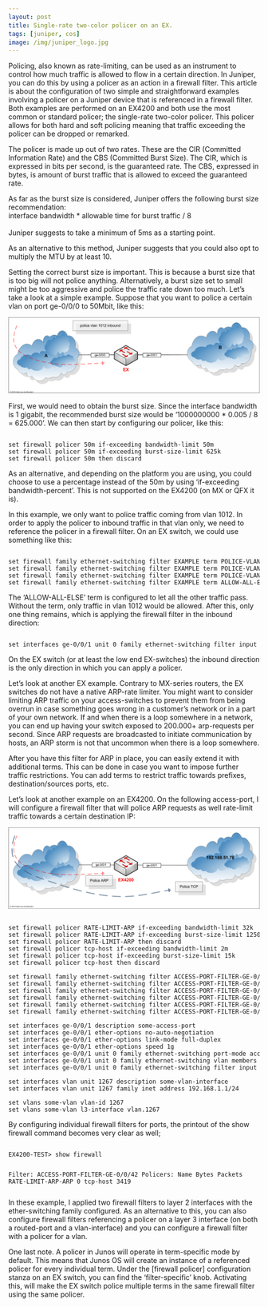 ```yaml
---
layout: post
title: Single-rate two-color policer on an EX.
tags: [juniper, cos]
image: /img/juniper_logo.jpg
---
```



<p>
Policing, also known as rate-limiting, can be used as an instrument to control how much traffic is allowed to flow in a certain direction. 
In Juniper, you can do this by using a policer as an action in a firewall filter. 
This article is about the configuration of two simple and straightforward examples involving a policer on a Juniper device that is referenced in a firewall filter. 
Both examples are performed on an EX4200 and both use the most common or standard policer; the single-rate two-color policer. 
This policer allows for both hard and soft policing meaning that traffic exceeding the policer can be dropped or remarked. 
</p>
<p>
The policer is made up out of two rates. 
These are the CIR (Committed Information Rate) and the CBS (Committed Burst Size). 
The CIR, which is expressed in bits per second, is the guaranteed rate. 
The CBS, expressed in bytes, is amount of burst traffic that is allowed to exceed the guaranteed rate. 
</p>
<p>
As far as the burst size is considered, Juniper offers the following burst size recommendation:<br>
interface bandwidth * allowable time for burst traffic / 8<br>
<br>
Juniper suggests to take a minimum of 5ms as a starting point. 
</p>
<p>
As an alternative to this method, Juniper suggests that you could also opt to multiply the MTU by at least 10.
</p>
<p>
Setting the correct burst size is important. 
This is because a burst size that is too big will not police anything. 
Alternatively, a burst size set to small might be too aggressive and police the traffic rate down too much.
Let’s take a look at a simple example. Suppose that you want to police a certain vlan on port ge-0/0/0 to 50Mbit, like this:
</p>
  

![Juniper policer](/img/juniper_policer_example_1.png "Juniper policer") 

<p>
    First, we would need to obtain the burst size. 
    Since the interface bandwidth is 1 gigabit, the recommended burst size would be ‘1000000000 * 0.005 / 8 = 625.000’. 
    We can then start by configuring our policer, like this:
</p>
<pre style="font-size:12px">  
set firewall policer 50m if-exceeding bandwidth-limit 50m
set firewall policer 50m if-exceeding burst-size-limit 625k
set firewall policer 50m then discard
</pre>    
<p>
    As an alternative, and depending on the platform you are using, you could choose to use a percentage instead of the 50m by using ‘if-exceeding bandwidth-percent’. 
    This is not supported on the EX4200 (on MX or QFX it is).
</p>
<p>
    In this example, we only want to police traffic coming from vlan 1012. 
    In order to apply the policer to inbound traffic in that vlan only, we need to reference the policer in a firewall filter. 
    On an EX switch, we could use something like this:
</p>
<pre style="font-size:12px">  
set firewall family ethernet-switching filter EXAMPLE term POLICE-VLAN1012 from dot1q-tag 1012
set firewall family ethernet-switching filter EXAMPLE term POLICE-VLAN1012 then accept
set firewall family ethernet-switching filter EXAMPLE term POLICE-VLAN1012 then policer 50m
set firewall family ethernet-switching filter EXAMPLE term ALLOW-ALL-ELSE then accept
</pre>  
<p>
    The ‘ALLOW-ALL-ELSE’ term is configured to let all the other traffic pass. 
    Without the term, only traffic in vlan 1012 would be allowed. 
    After this, only one thing remains, which is applying the firewall filter in the inbound direction:
</p>
<pre style="font-size:12px">                 
set interfaces ge-0/0/1 unit 0 family ethernet-switching filter input EXAMPLE
</pre>  
<p>
    On the EX switch (or at least the low end EX-switches) the inbound direction is the only direction in which you can apply a policer.
</p>
<p>
    Let’s look at another EX example. 
    Contrary to MX-series routers, the EX switches do not have a native ARP-rate limiter. 
    You might want to consider limiting ARP traffic on your access-switches to prevent them from being overrun in case something goes wrong in a customer’s network or in a part of your own network. 
    If and when there is a loop somewhere in a network, you can end up having your switch exposed to 200.000+ arp-requests per second. 
    Since ARP requests are broadcasted to initiate communication by hosts, an ARP storm is not that uncommon when there is a loop somewhere.
</p>
<p>
    After you have this filter for ARP in place, you can easily extend it with additional terms. 
    This can be done in case you want to impose further traffic restrictions. 
    You can add terms to restrict traffic towards prefixes, destination/sources ports, etc.
</p>
<p>
    Let’s look at another example on an EX4200. 
    On the following access-port, I will configure a firewall filter that will police ARP requests as well rate-limit traffic towards a certain destination IP:
</p>
    

![Juniper policer](/img/juniper_policer_example_2.png "Juniper policer") 

<pre style="font-size:12px">                 
set firewall policer RATE-LIMIT-ARP if-exceeding bandwidth-limit 32k
set firewall policer RATE-LIMIT-ARP if-exceeding burst-size-limit 1250
set firewall policer RATE-LIMIT-ARP then discard
set firewall policer tcp-host if-exceeding bandwidth-limit 2m
set firewall policer tcp-host if-exceeding burst-size-limit 15k
set firewall policer tcp-host then discard

set firewall family ethernet-switching filter ACCESS-PORT-FILTER-GE-0/0/1 term ARP from ether-type arp
set firewall family ethernet-switching filter ACCESS-PORT-FILTER-GE-0/0/1 term ARP then policer RATE-LIMIT-ARP
set firewall family ethernet-switching filter ACCESS-PORT-FILTER-GE-0/0/1 term TCP-HOST from destination-address 192.168.51.76/32
set firewall family ethernet-switching filter ACCESS-PORT-FILTER-GE-0/0/1 term TCP-HOST from protocol tcp
set firewall family ethernet-switching filter ACCESS-PORT-FILTER-GE-0/0/1 term TCP-HOST  then policer tcp-host
set firewall family ethernet-switching filter ACCESS-PORT-FILTER-GE-0/0/1 term END-ACCEPT-ALL then accept

set interfaces ge-0/0/1 description some-access-port
set interfaces ge-0/0/1 ether-options no-auto-negotiation
set interfaces ge-0/0/1 ether-options link-mode full-duplex
set interfaces ge-0/0/1 ether-options speed 1g
set interfaces ge-0/0/1 unit 0 family ethernet-switching port-mode access
set interfaces ge-0/0/1 unit 0 family ethernet-switching vlan members 1267
set interfaces ge-0/0/1 unit 0 family ethernet-switching filter input ACCESS-PORT-FILTER-GE-0/0/1

set interfaces vlan unit 1267 description some-vlan-interface
set interfaces vlan unit 1267 family inet address 192.168.1.1/24

set vlans some-vlan vlan-id 1267
set vlans some-vlan l3-interface vlan.1267
</pre>  
<p>
    By configuring individual firewall filters for ports, the printout of the show firewall command becomes very clear as well;
</p>                
<pre style="font-size:12px">   
EX4200-TEST> show firewall

Filter: ACCESS-PORT-FILTER-GE-0/0/42
Policers:
Name                                                Bytes              Packets
RATE-LIMIT-ARP-ARP                                                           0
tcp-host                                                                   3419
</pre>  
<p>
    In these example, I applied two firewall filters to layer 2 interfaces with the ether-switching family configured. 
    As an alternative to this, you can also configure firewall filters referencing a policer on a layer 3 interface (on both a routed-port and a vlan-interface) and you can configure a firewall filter with a policer for a vlan.
</p>
<p>
    One last note.
    A policer in Junos will operate in term-specific mode by default. 
    This means that Junos OS will create an instance of a referenced policer for every individual term. 
    Under the [firewall policer] configuration stanza on an EX switch, you can find the ‘filter-specific’ knob. 
    Activating this, will make the EX switch police multiple terms in the same firewall filter using the same policer.
</p>




